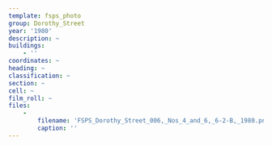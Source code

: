 ```yaml
---
template: fsps_photo
group: Dorothy_Street
year: '1980'
description: ~
buildings:
    - ''
coordinates: ~
heading: ~
classification: ~
section: ~
cell: ~
film_roll: ~
files:
    -
        filename: 'FSPS_Dorothy_Street_006,_Nos_4_and_6,_6-2-B,_1980.png'
        caption: ''
---
```

